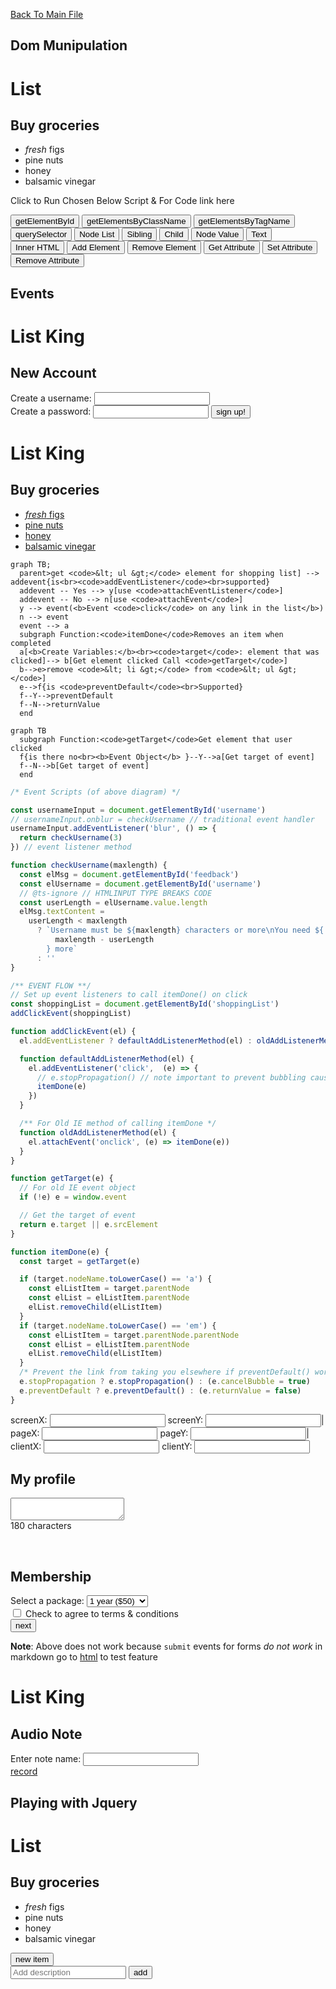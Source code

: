 <link rel="stylesheet" href="CSS/playground.css">
<meta name="viewport" content="width=device-width, initial-scale=1.0">

[Back To Main File](ducket.md)


## Dom Munipulation 

<div id="page">
  <h1 id="header">List</h1>
  <h2>Buy groceries</h2>
  <ul id="todo"><li id="one" class="hot"><em>fresh</em> figs</li><li id="two" class="hot">pine nuts</li><li id="three" class="hot">honey</li><li id="four">balsamic vinegar</li></ul>
  <div id="scriptResults"></div>
</div>

Click to Run Chosen Below Script & For Code link here [<i class="fas fa-external-link-alt"></i>](./scripts/scripts.ts)
<div id='script-buttons' class="buttons is-centered">
  <button class='button is-centered is-warning is-small' onclick='getElementByIdScript()'>getElementById </button>
  <button class='button is-centered is-warning is-small' onclick='getElementsByClassNameScript()'>getElementsByClassName
    </button>
  <button class='button is-centered is-warning is-small' onclick='getElementsByTagNameScript()'>getElementsByTagName </button>
  <button class='button is-centered is-warning is-small' onclick='querySelectorScript()'>querySelector </button>
  <button class='button is-centered is-warning is-small' onclick='nodeListScript()'>Node List </button>
  <button class='button is-centered is-warning is-small' onclick='siblingScript()'>Sibling </button>
  <button class='button is-centered is-warning is-small' onclick='childScript()'>Child </button>
  <button class='button is-centered is-warning is-small' onclick='nodeValueScript()'>Node
    Value </button>
  <button class='button is-centered is-warning is-small' onclick='textScript()'>Text </button>
  <button class='button is-centered is-warning is-small' onclick='innerHtmlScript()'>Inner
    HTML </button>
  <button class='button is-centered is-warning is-small' onclick='addElementScript()'>Add
    Element </button>
  <button class='button is-centered is-warning is-small' onclick='removeElementScript()'>Remove
    Element </button>
  <button class='button is-centered is-warning is-small' onclick='getAttributeScript()'>Get
    Attribute </button>
  <button class='button is-centered is-warning is-small' onclick='setAttributeScript()'>Set
    Attribute </button>
  <button class='button is-centered is-warning is-small' onclick='removeAttributeScript()'>Remove
    Attribute </button>
</div>

## Events 

<div id="page">
  <h1>List King</h1>
  <h2>New Account</h2>
    <form method="post" action="http://www.example.org/register">
      <label for="username">Create a username: </label>
      <input type="text" id="username" />
      <div id="feedback"></div>
      <label for="password">Create a password: </label>
      <input type="password" id="password" />
      <input type="submit" value="sign up!" />
    </form>
</div>

  <div id="page">
    <h1>List King</h1>
    <h2>Buy groceries</h2>
    <ul id="shoppingList">
      <li class="complete"><a href="itemDone.php?id=1"><em>fresh</em> figs</a></li>
      <li class="complete"><a href="itemDone.php?id=2">pine nuts</a></li>
      <li class="complete"><a href="itemDone.php?id=3">honey</a></li>
      <li class="complete"><a href="itemDone.php?id=4">balsamic vinegar</a></li>
    </ul>
  </div>

  </div>


  </div>
</div>

```Mermaid
graph TB;
  parent>get <code>&lt; ul &gt;</code> element for shopping list] --> addevent{is<br><code>addEventListener</code><br>supported}
  addevent -- Yes --> y[use <code>attachEventListener</code>]
  addevent -- No --> n[use <code>attachEvent</code>]
  y --> event(<b>Event <code>click</code> on any link in the list</b>)
  n --> event
  event --> a
  subgraph Function:<code>itemDone</code>Removes an item when completed
  a[<b>Create Variables:</b><br><code>target</code>: element that was clicked]--> b[Get element clicked Call <code>getTarget</code>]
  b-->e>remove <code>&lt; li &gt;</code> from <code>&lt; ul &gt;</code>]
  e-->f{is <code>preventDefault</code><br>Supported}
  f--Y-->preventDefault
  f--N-->returnValue
  end
```
```mermaid
graph TB
  subgraph Function:<code>getTarget</code>Get element that user clicked
  f{is there no<br><b>Event Object</b> }--Y-->a[Get target of event]
  f--N-->b[Get target of event]
  end
```
```ts
/* Event Scripts (of above diagram) */

const usernameInput = document.getElementById('username')
// usernameInput.onblur = checkUsername // traditional event handler
usernameInput.addEventListener('blur', () => {
  return checkUsername(3)
}) // event listener method

function checkUsername(maxlength) {
  const elMsg = document.getElementById('feedback')
  const elUsername = document.getElementById('username')
  // @ts-ignore // HTMLINPUT TYPE BREAKS CODE
  const userLength = elUsername.value.length
  elMsg.textContent =
    userLength < maxlength
      ? `Username must be ${maxlength} characters or more\nYou need ${
          maxlength - userLength
        } more`
      : ''
}

/** EVENT FLOW **/
// Set up event listeners to call itemDone() on click
const shoppingList = document.getElementById('shoppingList')
addClickEvent(shoppingList)

function addClickEvent(el) {
  el.addEventListener ? defaultAddListenerMethod(el) : oldAddListenerMethod(el)

  function defaultAddListenerMethod(el) {
    el.addEventListener('click',  (e) => {
      // e.stopPropagation() // note important to prevent bubbling causing link to go elsewhere
      itemDone(e)
    })
  }

  /** For Old IE method of calling itemDone */
  function oldAddListenerMethod(el) {
    el.attachEvent('onclick', (e) => itemDone(e))
  }
}

function getTarget(e) {
  // For old IE event object
  if (!e) e = window.event

  // Get the target of event
  return e.target || e.srcElement
}

function itemDone(e) {
  const target = getTarget(e)

  if (target.nodeName.toLowerCase() == 'a') {
    const elListItem = target.parentNode
    const elList = elListItem.parentNode
    elList.removeChild(elListItem)
  }
  if (target.nodeName.toLowerCase() == 'em') {
    const elListItem = target.parentNode.parentNode
    const elList = elListItem.parentNode
    elList.removeChild(elListItem)
  }
  /* Prevent the link from taking you elsewhere if preventDefault() works use preventDefault() otherwise Use old IE version similiar for stopping event propagation */
  e.stopPropagation ? e.stopPropagation() : (e.cancelBubble = true)
  e.preventDefault ? e.preventDefault() : (e.returnValue = false)
}
```

<div id="stats">
  screenX: <input type="text" id="sx" /> 
  screenY: <input type="text" id="sy" /><span class="divider">|</span> 
  pageX: <input type="text" id="px" /> 
  pageY: <input type="text" id="py" /><span class="divider">|</span>
  clientX: <input type="text" id="cx" /> 
  clientY: <input type="text" id="cy" />
</div>

<form id="messageForm">
  <h2>My profile</h2>
  <textarea id="message"></textarea>
  <div id="charactersLeft">180 characters</div>
  <div id="lastKey"></div>
</form><br>

<form method="post" action="http://www.example.org/register" id="formSignup">
  <h2>Membership</h2>
  <label for="package" class="selectbox"> Select a package: </label>
  <select id="package">
    <option value="annual">1 year ($50)</option>
    <option value="monthly">1 month ($5)</option>
  </select>
  <div id="packageHint" class="tip"></div>
  <input type="checkbox" id="terms" />
  <label for="terms" class="checkbox"> Check to agree to terms &amp; conditions</label>
  <div id="termsHint" class="warning"></div>
  <input type="submit" value="next" />
</form>

**Note**: Above does not work because `submit` events for forms *do not work* in markdown go to [html](./ducket.html) to test feature

<h1>List King</h1>
<h2 id="noteName">Audio Note</h2>
<form action="http://example.org/">
  <label for="noteInput">Enter note name:</label>
  <input type="text" id="noteInput" />
  <div id="buttons">
    <a data-state="record" href="">record</a>
  </div>
</form>

<!-- keep script at the bottom -->
<script src="scripts/scripts.ts"></script>


## Playing with Jquery

<div id="page">
  <h1 id="header">List</h1>
  <h2>Buy groceries <span id="counter"></span></h2>
  <ul>
    <li id="one" class="hot"><em>fresh</em> figs</li>
    <li id="two" class="hot">pine nuts</li>
    <li id="three" class="hot">honey</li>
    <li id="four">balsamic vinegar</li>
  </ul>
  <div id="newItemButton"><button href="#" id="showForm">new item</button></div>
  <form id="newItemForm">
    <input type="text" id="itemDescription" placeholder="Add description" />
    <input type="submit" id="add" value="add" />
  </form>
</div>